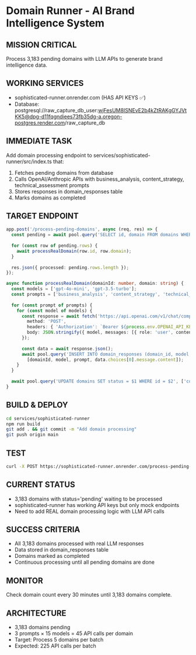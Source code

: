 # Domain Runner - AI Brand Intelligence System

## MISSION CRITICAL
Process 3,183 pending domains with LLM APIs to generate brand intelligence data.

## WORKING SERVICES
- sophisticated-runner.onrender.com (HAS API KEYS ✅)
- Database: postgresql://raw_capture_db_user:wjFesUM8ISNEvE2b4kZtRAKgGYJVtKK5@dpg-d11fqgndiees73fb35dg-a.oregon-postgres.render.com/raw_capture_db

## IMMEDIATE TASK
Add domain processing endpoint to services/sophisticated-runner/src/index.ts that:
1. Fetches pending domains from database
2. Calls OpenAI/Anthropic APIs with business_analysis, content_strategy, technical_assessment prompts
3. Stores responses in domain_responses table
4. Marks domains as completed

## TARGET ENDPOINT
```typescript
app.post('/process-pending-domains', async (req, res) => {
  const pending = await pool.query('SELECT id, domain FROM domains WHERE status = $1 LIMIT 5', ['pending']);
  
  for (const row of pending.rows) {
    await processRealDomain(row.id, row.domain);
  }
  
  res.json({ processed: pending.rows.length });
});

async function processRealDomain(domainId: number, domain: string) {
  const models = ['gpt-4o-mini', 'gpt-3.5-turbo'];
  const prompts = ['business_analysis', 'content_strategy', 'technical_assessment'];
  
  for (const prompt of prompts) {
    for (const model of models) {
      const response = await fetch('https://api.openai.com/v1/chat/completions', {
        method: 'POST',
        headers: { 'Authorization': `Bearer ${process.env.OPENAI_API_KEY}`, 'Content-Type': 'application/json' },
        body: JSON.stringify({ model, messages: [{ role: 'user', content: `Analyze ${domain} for ${prompt}` }], max_tokens: 500 })
      });
      
      const data = await response.json();
      await pool.query('INSERT INTO domain_responses (domain_id, model, prompt_type, response) VALUES ($1, $2, $3, $4)', 
        [domainId, model, prompt, data.choices[0].message.content]);
    }
  }
  
  await pool.query('UPDATE domains SET status = $1 WHERE id = $2', ['completed', domainId]);
}
```

## BUILD & DEPLOY
```bash
cd services/sophisticated-runner
npm run build
git add . && git commit -m "Add domain processing"
git push origin main
```

## TEST
```bash
curl -X POST https://sophisticated-runner.onrender.com/process-pending-domains
```

## CURRENT STATUS
- 3,183 domains with status='pending' waiting to be processed
- sophisticated-runner has working API keys but only mock endpoints
- Need to add REAL domain processing logic with LLM API calls

## SUCCESS CRITERIA
- All 3,183 domains processed with real LLM responses
- Data stored in domain_responses table
- Domains marked as completed
- Continuous processing until all pending domains are done

## MONITOR
Check domain count every 30 minutes until 3,183 domains complete.

## ARCHITECTURE
- 3,183 domains pending
- 3 prompts × 15 models = 45 API calls per domain
- Target: Process 5 domains per batch
- Expected: 225 API calls per batch 